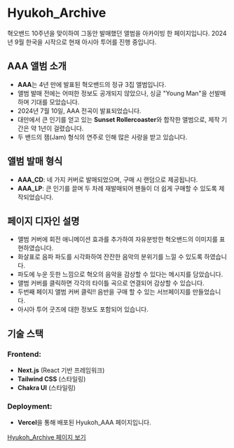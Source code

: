 # Hyukoh_Archive

혁오밴드 10주년을 맞이하여 그동안 발매했던 앨범을 아카이빙 한 페이지입니다. 2024년 9월 한국을 시작으로 현재 아시아 투어를 진행 중입니다.

## AAA 앨범 소개

- **AAA**는 4년 만에 발표된 혁오밴드의 정규 3집 앨범입니다. 
- 앨범 발매 전에는 어떠한 정보도 공개되지 않았으나, 싱글 "Young Man"을 선발매하며 기대를 모았습니다.
- 2024년 7월 10일, AAA 전곡이 발표되었습니다.
- 대만에서 큰 인기를 얻고 있는 **Sunset Rollercoaster**와 합작한 앨범으로, 제작 기간은 약 1년이 걸렸습니다.
- 두 밴드의 잼(Jam) 형식의 연주로 인해 많은 사랑을 받고 있습니다.

## 앨범 발매 형식

- **AAA_CD**: 네 가지 커버로 발매되었으며, 구매 시 랜덤으로 제공됩니다.
- **AAA_LP**: 큰 인기를 끌며 두 차례 재발매되어 팬들이 더 쉽게 구매할 수 있도록 제작되었습니다.

## 페이지 디자인 설명

- 앨범 커버에 회전 애니메이션 효과를 추가하여 자유분방한 혁오밴드의 이미지를 표현하였습니다.
- 화살표로 음파 파도를 시각화하여 잔잔한 음악의 분위기를 느낄 수 있도록 하였습니다.
- 파도에 누운 듯한 느낌으로 혁오의 음악을 감상할 수 있다는 메시지를 담았습니다.
- 앨범 커버를 클릭하면 각각의 타이틀 곡으로 연결되어 감상할 수 있습니다.
- 두번째 페이지 앨범 커버 클릭!! 음반을 구매 할 수 있는 서브페이지를 만들었습니다.
- 아시아 투어 굿즈에 대한 정보도 포함되어 있습니다.

## 기술 스택

### Frontend:
- **Next.js** (React 기반 프레임워크)
- **Tailwind CSS** (스타일링)
- **Chakra UI** (스타일링)


### Deployment:
- **Vercel**을 통해 배포된 Hyukoh_AAA 페이지입니다.

[Hyukoh_Archive 페이지 보기](https://react-sepia-five-30.vercel.app/)
